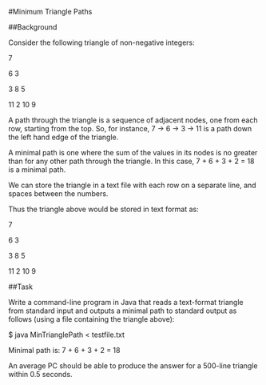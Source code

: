 #Minimum Triangle Paths

##Background

Consider the following triangle of non-negative integers:

7

6 3

3 8 5

11 2 10 9

A path through the triangle is a sequence of adjacent nodes, one from each row, starting from the top. So, for instance, 7 -> 6 -> 3 -> 11 is a path down the left hand edge of the triangle.

A minimal path is one where the sum of the values in its nodes is no greater than for any other path through the triangle. In this case, 7 + 6 + 3 + 2 = 18 is a minimal path.

We can store the triangle in a text file with each row on a separate line, and spaces between the numbers.

Thus the triangle above would be stored in text format as:

7

6 3

3 8 5

11 2 10 9


##Task

Write a command-line program in Java that reads a text-format triangle from standard input and outputs a minimal path to standard output as follows (using a file containing the triangle above):

$ java MinTrianglePath < testfile.txt

Minimal path is: 7 + 6 + 3 + 2 = 18

An average PC should be able to produce the answer for a 500-line triangle within 0.5 seconds.
